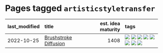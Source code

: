 # Pages tagged `artisticstyletransfer`

|last_modified|title|est. idea maturity|tags
|:---|:---|---:|:---|
|2022-10-25|[Brushstroke Diffusion](../brushstroke-diffusion.md)|1408|[![](https://img.shields.io/badge/tag-artisticstyletransfer-dad82b)](../tags/artisticstyletransfer.md) [![](https://img.shields.io/badge/tag-creativity-35d420)](../tags/creativity.md) [![](https://img.shields.io/badge/tag-deepgenerativemodeling-32d44f)](../tags/deepgenerativemodeling.md) [![](https://img.shields.io/badge/tag-experimental-4bcfd8)](../tags/experimental.md) [![](https://img.shields.io/badge/tag-imageprocessing-fe4dc)](../tags/imageprocessing.md) [![](https://img.shields.io/badge/tag-modeltraining-d5ffe)](../tags/modeltraining.md) [![](https://img.shields.io/badge/tag-painting-a68128)](../tags/painting.md) [![](https://img.shields.io/badge/tag-wip-4d35f9)](../tags/wip.md)|